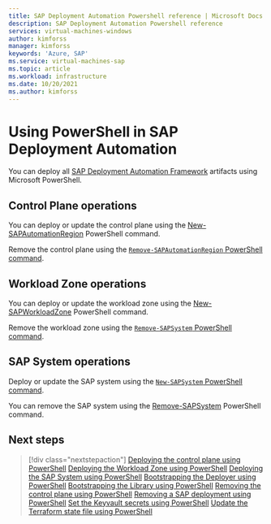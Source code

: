 ```yaml
---
title: SAP Deployment Automation Powershell reference | Microsoft Docs
description: SAP Deployment Automation Powershell reference
services: virtual-machines-windows
author: kimforss
manager: kimforss
keywords: 'Azure, SAP'
ms.service: virtual-machines-sap
ms.topic: article
ms.workload: infrastructure
ms.date: 10/20/2021
ms.author: kimforss
---
```


# Using PowerShell in SAP Deployment Automation

You can deploy all [SAP Deployment Automation Framework](automation-deployment-framework.md) artifacts using Microsoft PowerShell.

## Control Plane operations

You can deploy or update the control plane using the [New-SAPAutomationRegion](module/automation-new-sapautomationregion.md) PowerShell command.

Remove the control plane using the [`Remove-SAPAutomationRegion` PowerShell command](module/automation-remove-sapautomationregion.md).

## Workload Zone operations

You can deploy or update the workload zone using the [New-SAPWorkloadZone](module/automation-new-sapworkloadzone.md) PowerShell command.

Remove the workload zone using the [`Remove-SAPSystem` PowerShell command](module/automation-remove-sapsystem.md).


## SAP System operations

Deploy or update the SAP system using the [`New-SAPSystem` PowerShell command](module/automation-new-sapsystem.md).

You can remove the SAP system using the [Remove-SAPSystem](module/automation-remove-sapsystem.md) PowerShell command.


## Next steps

> [!div class="nextstepaction"]
> [Deploying the control plane using PowerShell](module/automation-new-sapautomationregion.md)
> [Deploying the Workload Zone using PowerShell](module/automation-new-sapworkloadzone.md)
> [Deploying the SAP System using PowerShell](module/automation-new-sapsystem.md)
> [Bootstrapping the Deployer using PowerShell](module/automation-new-sapdeployer.md)
> [Bootstrapping the Library using PowerShell](module/automation-new-saplibrary.md)
> [Removing the control plane using PowerShell](module/automation-remove-sapautomationregion.md)
> [Removing a SAP deployment using PowerShell](module/automation-remove-sapsystem.md)
> [Set the Keyvault secrets using PowerShell](module/automation-set-sapsecrets.md)
> [Update the Terraform state file using PowerShell](module/automation-update-tfstate.md)




